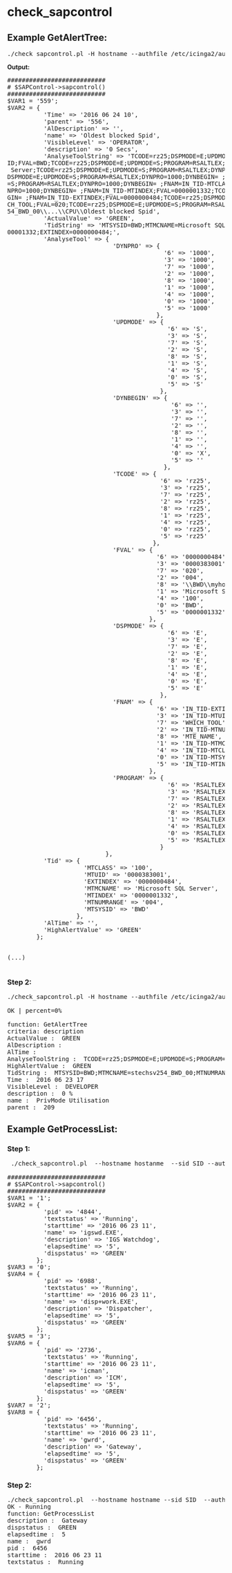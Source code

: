 # check_sapcontrol

## Example GetAlertTree:

<pre>
./check_sapcontrol.pl -H hostname --authfile /etc/icinga2/auth/hostname.auth  --dump
</pre>

**Output:**
<pre>
###########################
# $SAPControl->sapcontrol()
###########################
$VAR1 = '559';
$VAR2 = {
          'Time' => '2016 06 24 10',
          'parent' => '556',
          'AlDescription' => '',
          'name' => 'Oldest blocked Spid',
          'VisibleLevel' => 'OPERATOR',
          'description' => '0 Secs',
          'AnalyseToolString' => 'TCODE=rz25;DSPMODE=E;UPDMODE=S;PROGRAM=RSALTLEX;DYNPRO=1000;DYNBEGIN=X;FNAM=IN_TID-MTSYS
ID;FVAL=BWD;TCODE=rz25;DSPMODE=E;UPDMODE=S;PROGRAM=RSALTLEX;DYNPRO=1000;DYNBEGIN= ;FNAM=IN_TID-MTMCNAME;FVAL=Microsoft SQL
 Server;TCODE=rz25;DSPMODE=E;UPDMODE=S;PROGRAM=RSALTLEX;DYNPRO=1000;DYNBEGIN= ;FNAM=IN_TID-MTNUMRANGE;FVAL=004;TCODE=rz25;
DSPMODE=E;UPDMODE=S;PROGRAM=RSALTLEX;DYNPRO=1000;DYNBEGIN= ;FNAM=IN_TID-MTUID;FVAL=0000383001;TCODE=rz25;DSPMODE=E;UPDMODE
=S;PROGRAM=RSALTLEX;DYNPRO=1000;DYNBEGIN= ;FNAM=IN_TID-MTCLASS;FVAL=100;TCODE=rz25;DSPMODE=E;UPDMODE=S;PROGRAM=RSALTLEX;DY
NPRO=1000;DYNBEGIN= ;FNAM=IN_TID-MTINDEX;FVAL=0000001332;TCODE=rz25;DSPMODE=E;UPDMODE=S;PROGRAM=RSALTLEX;DYNPRO=1000;DYNBE
GIN= ;FNAM=IN_TID-EXTINDEX;FVAL=0000000484;TCODE=rz25;DSPMODE=E;UPDMODE=S;PROGRAM=RSALTLEX;DYNPRO=1000;DYNBEGIN= ;FNAM=WHI
CH_TOOL;FVAL=020;TCODE=rz25;DSPMODE=E;UPDMODE=S;PROGRAM=RSALTLEX;DYNPRO=1000;DYNBEGIN= ;FNAM=MTE_NAME;FVAL=\\BWD\\stechsv2
54_BWD_00\\...\\CPU\\Oldest blocked Spid',
          'ActualValue' => 'GREEN',
          'TidString' => 'MTSYSID=BWD;MTMCNAME=Microsoft SQL Server;MTNUMRANGE=004;MTUID=0000383001;MTCLASS=100;MTINDEX=00
00001332;EXTINDEX=0000000484;',
          'AnalyseTool' => {
                             'DYNPRO' => {
                                           '6' => '1000',
                                           '3' => '1000',
                                           '7' => '1000',
                                           '2' => '1000',
                                           '8' => '1000',
                                           '1' => '1000',
                                           '4' => '1000',
                                           '0' => '1000',
                                           '5' => '1000'
                                         },
                             'UPDMODE' => {
                                            '6' => 'S',
                                            '3' => 'S',
                                            '7' => 'S',
                                            '2' => 'S',
                                            '8' => 'S',
                                            '1' => 'S',
                                            '4' => 'S',
                                            '0' => 'S',
                                            '5' => 'S'
                                          },
                             'DYNBEGIN' => {
                                             '6' => '',
                                             '3' => '',
                                             '7' => '',
                                             '2' => '',
                                             '8' => '',
                                             '1' => '',
                                             '4' => '',
                                             '0' => 'X',
                                             '5' => ''
                                           },
                             'TCODE' => {
                                          '6' => 'rz25',
                                          '3' => 'rz25',
                                          '7' => 'rz25',
                                          '2' => 'rz25',
                                          '8' => 'rz25',
                                          '1' => 'rz25',
                                          '4' => 'rz25',
                                          '0' => 'rz25',
                                          '5' => 'rz25'
                                        },
                             'FVAL' => {
                                         '6' => '0000000484',
                                         '3' => '0000383001',
                                         '7' => '020',
                                         '2' => '004',
                                         '8' => '\\BWD\\myhost_BWD_00\\...\\CPU\\Oldest blocked Spid',
                                         '1' => 'Microsoft SQL Server',
                                         '4' => '100',
                                         '0' => 'BWD',
                                         '5' => '0000001332'
                                       },
                             'DSPMODE' => {
                                            '6' => 'E',
                                            '3' => 'E',
                                            '7' => 'E',
                                            '2' => 'E',
                                            '8' => 'E',
                                            '1' => 'E',
                                            '4' => 'E',
                                            '0' => 'E',
                                            '5' => 'E'
                                          },
                             'FNAM' => {
                                         '6' => 'IN_TID-EXTINDEX',
                                         '3' => 'IN_TID-MTUID',
                                         '7' => 'WHICH_TOOL',
                                         '2' => 'IN_TID-MTNUMRANGE',
                                         '8' => 'MTE_NAME',
                                         '1' => 'IN_TID-MTMCNAME',
                                         '4' => 'IN_TID-MTCLASS',
                                         '0' => 'IN_TID-MTSYSID',
                                         '5' => 'IN_TID-MTINDEX'
                                       },
                             'PROGRAM' => {
                                            '6' => 'RSALTLEX',
                                            '3' => 'RSALTLEX',
                                            '7' => 'RSALTLEX',
                                            '2' => 'RSALTLEX',
                                            '8' => 'RSALTLEX',
                                            '1' => 'RSALTLEX',
                                            '4' => 'RSALTLEX',
                                            '0' => 'RSALTLEX',
                                            '5' => 'RSALTLEX'
                                          }
                           },
          'Tid' => {
                     'MTCLASS' => '100',
                     'MTUID' => '0000383001',
                     'EXTINDEX' => '0000000484',
                     'MTMCNAME' => 'Microsoft SQL Server',
                     'MTINDEX' => '0000001332',
                     'MTNUMRANGE' => '004',
                     'MTSYSID' => 'BWD'
                   },
          'AlTime' => '',
          'HighAlertValue' => 'GREEN'
        };


(...)

</pre>

### Step 2: 
<pre>
./check_sapcontrol.pl -H hostname --authfile /etc/icinga2/auth/hostname.auth  --match 'PrivMode Utilisation' --criteria description --critical 60 --warning 20

OK | percent=0%

function: GetAlertTree
criteria: description
ActualValue :  GREEN
AlDescription :
AlTime :
AnalyseToolString :  TCODE=rz25;DSPMODE=E;UPDMODE=S;PROGRAM=RSALTLEX;DYNPRO=1000;DYNBEGIN=X;FNAM=IN_TID-MTSYSID;FVAL=BWD;TCODE=rz25;DSPMODE=E;UPDMODE=S;PROGRAM=RSALTLEX;DYNPRO=1000;DYNBEGIN= ;FNAM=IN_TID-MTMCNAME;FVAL=stechsv254_BWD_00;TCODE=rz25;DSPMODE=E;UPDMODE=S;PROGRAM=RSALTLEX;DYNPRO=1000;DYNBEGIN= ;FNAM=IN_TID-MTNUMRANGE;FVAL=010;TCODE=rz25;DSPMODE=E;UPDMODE=S;PROGRAM=RSALTLEX;DYNPRO=1000;DYNBEGIN= ;FNAM=IN_TID-MTUID;FVAL=0000008990;TCODE=rz25;DSPMODE=E;UPDMODE=S;PROGRAM=RSALTLEX;DYNPRO=1000;DYNBEGIN= ;FNAM=IN_TID-MTCLASS;FVAL=100;TCODE=rz25;DSPMODE=E;UPDMODE=S;PROGRAM=RSALTLEX;DYNPRO=1000;DYNBEGIN= ;FNAM=IN_TID-MTINDEX;FVAL=0000000260;TCODE=rz25;DSPMODE=E;UPDMODE=S;PROGRAM=RSALTLEX;DYNPRO=1000;DYNBEGIN= ;FNAM=IN_TID-EXTINDEX;FVAL=0000000150;TCODE=rz25;DSPMODE=E;UPDMODE=S;PROGRAM=RSALTLEX;DYNPRO=1000;DYNBEGIN= ;FNAM=WHICH_TOOL;FVAL=020;TCODE=rz25;DSPMODE=E;UPDMODE=S;PROGRAM=RSALTLEX;DYNPRO=1000;DYNBEGIN= ;FNAM=MTE_NAME;FVAL=\BWD\stechsv254_BWD_00\...\Dialog\PrivMode Utilisation
HighAlertValue :  GREEN
TidString :  MTSYSID=BWD;MTMCNAME=stechsv254_BWD_00;MTNUMRANGE=010;MTUID=0000008990;MTCLASS=100;MTINDEX=0000000260;EXTINDEX=0000000150;
Time :  2016 06 23 17
VisibleLevel :  DEVELOPER
description :  0 %
name :  PrivMode Utilisation
parent :  209
</pre>


## Example GetProcessList:

### Step 1: 

<pre>
 ./check_sapcontrol.pl  --hostname hostanme  --sid SID --authfile /etc/icinga2/auth/hostname.auth -F GetProcessList --dump
 
###########################
# $SAPControl->sapcontrol()
###########################
$VAR1 = '1';
$VAR2 = {
          'pid' => '4844',
          'textstatus' => 'Running',
          'starttime' => '2016 06 23 11',
          'name' => 'igswd.EXE',
          'description' => 'IGS Watchdog',
          'elapsedtime' => '5',
          'dispstatus' => 'GREEN'
        };
$VAR3 = '0';
$VAR4 = {
          'pid' => '6988',
          'textstatus' => 'Running',
          'starttime' => '2016 06 23 11',
          'name' => 'disp+work.EXE',
          'description' => 'Dispatcher',
          'elapsedtime' => '5',
          'dispstatus' => 'GREEN'
        };
$VAR5 = '3';
$VAR6 = {
          'pid' => '2736',
          'textstatus' => 'Running',
          'starttime' => '2016 06 23 11',
          'name' => 'icman',
          'description' => 'ICM',
          'elapsedtime' => '5',
          'dispstatus' => 'GREEN'
        };
$VAR7 = '2';
$VAR8 = {
          'pid' => '6456',
          'textstatus' => 'Running',
          'starttime' => '2016 06 23 11',
          'name' => 'gwrd',
          'description' => 'Gateway',
          'elapsedtime' => '5',
          'dispstatus' => 'GREEN'
        };
</pre>

### Step 2:
<pre>
./check_sapcontrol.pl  --hostname hostname --sid SID  --authfile /etc/icinga2/auth/hostname.auth -F GetProcessList --description Gateway
OK - Running
function: GetProcessList
description :  Gateway
dispstatus :  GREEN
elapsedtime :  5
name :  gwrd
pid :  6456
starttime :  2016 06 23 11
textstatus :  Running
</pre>
